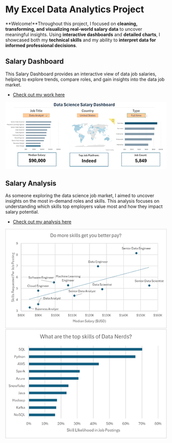 # My Excel Data Analytics Project
**Welcome!**Throughout this project, I focused on **cleaning, transforming, and visualizing real-world salary data** to uncover meaningful insights. Using **interactive dashboards** and **detailed charts**, I showcased both my **technical skills** and my ability to **interpret data for informed professional decisions**.


## Salary Dashboard
This Salary Dashboard provides an interactive view of data job salaries, helping to explore trends, compare roles, and gain insights into the data job market.
- [Check out my work here](Project_1-Dashboard\Project_1-Dashboard.xlsx)

![1_Salary_Dashboard_Final](Project_Materials\Images\1_Salary_Dashboard_Final_Dashboard.gif)


## Salary Analysis

As someone exploring the data science job market, I aimed to uncover insights on the most in-demand roles and skills. This analysis focuses on understanding which skills top employers value most and how they impact salary potential.

- [Check out my analysis here](Project_2-Analysis\Project_2-Analysis.xlsx)

![2_project_Analysis_chart1](Project_Materials\Images\2_Project_Analysis_Chart1.png)
![2_project_Analysis_chart2](Project_Materials\Images\2_Project_Analysis_Chart3.png)

